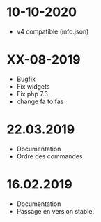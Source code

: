 10-10-2020
===

- v4 compatible (info.json)


XX-08-2019
===

- Bugfix
- Fix widgets
- Fix php 7.3
- change fa to fas

22.03.2019
===

* Documentation
* Ordre des commandes

16.02.2019
===

* Documentation
* Passage en version stable.

